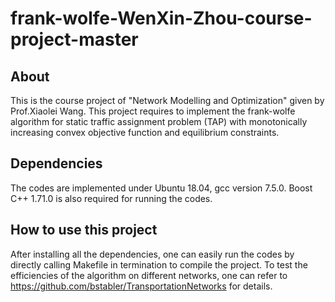 # frank-wolfe-WenXin-Zhou-course-project-master

## About
This is the course project of "Network Modelling and Optimization" given by Prof.Xiaolei Wang. This project requires to implement the frank-wolfe algorithm for static traffic assignment problem (TAP) with monotonically increasing convex objective function and equilibrium constraints.

## Dependencies
The codes are implemented under Ubuntu 18.04, gcc version 7.5.0. Boost C++ 1.71.0 is also required for running the codes.

## How to use this project
After installing all the dependencies, one can easily run the codes by directly calling Makefile in termination to compile the project. To test the efficiencies of the algorithm on different networks, one can refer to https://github.com/bstabler/TransportationNetworks for details.
